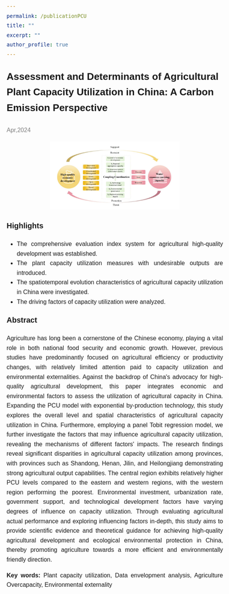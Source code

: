 ```yaml
---
permalink: /publicationPCU
title: ""
excerpt: ""
author_profile: true
---
```


<html>
<head>
    <style>
        body {
            font-family: 'Arial', sans-serif;
            font-size: 16px;
            line-height: 1.6;
            text-align: justify;
        }
        .title {
            font-size: 26px;
            text-align: left;
            font-weight: bold;   
        }
        .highlight {
            font-size: 20px;
        }
    </style>
</head>
<body>
    <p class="title">Assessment and Determinants of Agricultural Plant Capacity Utilization in China: A Carbon Emission Perspective</p>
    <p><span style="color: grey;">Apr,2024</span></p>
    <div align="center">
      <img src='images/highQ.png' alt="sym" width="60%">
    </div>
    <p class="highlight"><strong>Highlights</strong></p>
    <ul>
        <li>The comprehensive evaluation index system for agricultural high-quality development was established.</li>
        <li>The plant capacity utilization measures with undesirable outputs are introduced.</li>
        <li>The spatiotemporal evolution characteristics of agricultural capacity utilization in China were investigated.</li>
        <li>The driving factors of capacity utilization were analyzed.</li>
    </ul>
    <p class="highlight"><strong>Abstract</strong></p>
    <p>
        Agriculture has long been a cornerstone of the Chinese economy, playing a vital role in both national food security and economic growth. However, previous studies have predominantly focused on agricultural efficiency or productivity changes, with relatively limited attention paid to capacity utilization and environmental externalities. Against the backdrop of China's advocacy for high-quality agricultural development, this paper integrates economic and environmental factors to assess the utilization of agricultural capacity in China. Expanding the PCU model with exponential by-production technology, this study explores the overall level and spatial characteristics of agricultural capacity utilization in China. Furthermore, employing a panel Tobit regression model, we further investigate the factors that may influence agricultural capacity utilization, revealing the mechanisms of different factors' impacts. The research findings reveal significant disparities in agricultural capacity utilization among provinces, with provinces such as Shandong, Henan, Jilin, and Heilongjiang demonstrating strong agricultural output capabilities. The central region exhibits relatively higher PCU levels compared to the eastern and western regions, with the western region performing the poorest. Environmental investment, urbanization rate, government support, and technological development factors have varying degrees of influence on capacity utilization. Through evaluating agricultural actual performance and exploring influencing factors in-depth, this study aims to provide scientific evidence and theoretical guidance for achieving high-quality agricultural development and ecological environmental protection in China, thereby promoting agriculture towards a more efficient and environmentally friendly direction.
    </p>
    <p><strong>Key words:</strong> Plant capacity utilization, Data envelopment analysis, Agriculture Overcapacity, Environmental externality</p>
</body>
</html>
